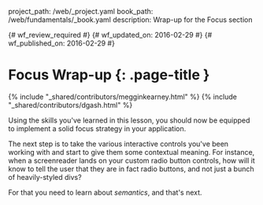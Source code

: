 project_path: /web/_project.yaml
book_path: /web/fundamentals/_book.yaml
description: Wrap-up for the Focus section

{# wf_review_required #}
{# wf_updated_on: 2016-02-29 #}
{# wf_published_on: 2016-02-29 #}

# Focus Wrap-up {: .page-title }

{% include "_shared/contributors/megginkearney.html" %}
{% include "_shared/contributors/dgash.html" %}



Using the skills you've learned in this lesson, you should now be equipped to implement a solid focus strategy in your application.

The next step is to take the various interactive controls you've been working with and start to give them some contextual meaning. For instance, when a screenreader lands on your custom radio button controls, how will it know to tell the user that they are in fact radio buttons, and not just a bunch of heavily-styled divs?

For that you need to learn about *semantics*, and that's next.
